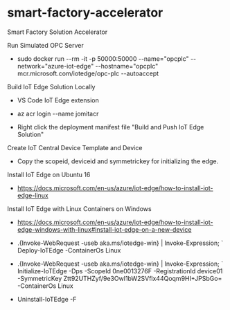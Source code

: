 # smart-factory-accelerator
Smart Factory Solution Accelerator


Run Simulated OPC Server
- sudo docker run --rm -it -p 50000:50000 --name="opcplc" --network="azure-iot-edge" --hostname="opcplc" mcr.microsoft.com/iotedge/opc-plc --autoaccept


Build IoT Edge Solution Locally
- VS Code IoT Edge extension

- az acr login --name jomitacr

- Right click the deployment manifest file "Build and Push IoT Edge Solution"


Create IoT Central Device Template and Device
- Copy the scopeid, deviceid and symmetrickey for initializing the edge.



Install IoT Edge on Ubuntu 16

- https://docs.microsoft.com/en-us/azure/iot-edge/how-to-install-iot-edge-linux


Install IoT Edge with Linux Containers on Windows
- https://docs.microsoft.com/en-us/azure/iot-edge/how-to-install-iot-edge-windows-with-linux#install-iot-edge-on-a-new-device


- .{Invoke-WebRequest -useb aka.ms/iotedge-win} | Invoke-Expression; `
Deploy-IoTEdge -ContainerOs Linux

- .{Invoke-WebRequest -useb aka.ms/iotedge-win} | Invoke-Expression; `
Initialize-IoTEdge -Dps -ScopeId 0ne0013276F -RegistrationId device01 -SymmetricKey Ztt92UTHZyf/9e3OwI1bW2SVflx44Qoqm9HI+JPSbGo= -ContainerOs Linux

- Uninstall-IoTEdge -F



